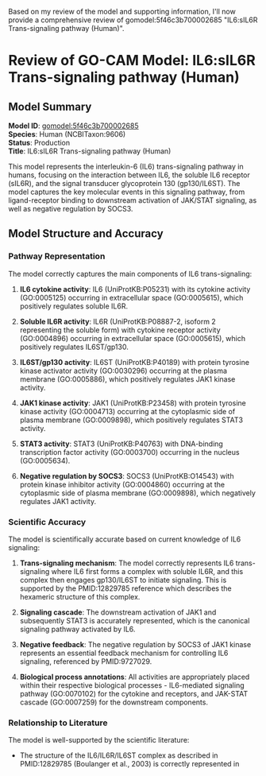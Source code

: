 Based on my review of the model and supporting information, I'll now provide a comprehensive review of gomodel:5f46c3b700002685 "IL6:sIL6R Trans-signaling pathway (Human)".

# Review of GO-CAM Model: IL6:sIL6R Trans-signaling pathway (Human)

## Model Summary

**Model ID**: [gomodel:5f46c3b700002685](https://bioregistry.io/go.model:5f46c3b700002685)  
**Species**: Human (NCBITaxon:9606)  
**Status**: Production  
**Title**: IL6:sIL6R Trans-signaling pathway (Human)

This model represents the interleukin-6 (IL6) trans-signaling pathway in humans, focusing on the interaction between IL6, the soluble IL6 receptor (sIL6R), and the signal transducer glycoprotein 130 (gp130/IL6ST). The model captures the key molecular events in this signaling pathway, from ligand-receptor binding to downstream activation of JAK/STAT signaling, as well as negative regulation by SOCS3.

## Model Structure and Accuracy

### Pathway Representation

The model correctly captures the main components of IL6 trans-signaling:

1. **IL6 cytokine activity**: IL6 (UniProtKB:P05231) with its cytokine activity (GO:0005125) occurring in extracellular space (GO:0005615), which positively regulates soluble IL6R.

2. **Soluble IL6R activity**: IL6R (UniProtKB:P08887-2, isoform 2 representing the soluble form) with cytokine receptor activity (GO:0004896) occurring in extracellular space (GO:0005615), which positively regulates IL6ST/gp130.

3. **IL6ST/gp130 activity**: IL6ST (UniProtKB:P40189) with protein tyrosine kinase activator activity (GO:0030296) occurring at the plasma membrane (GO:0005886), which positively regulates JAK1 kinase activity.

4. **JAK1 kinase activity**: JAK1 (UniProtKB:P23458) with protein tyrosine kinase activity (GO:0004713) occurring at the cytoplasmic side of plasma membrane (GO:0009898), which positively regulates STAT3 activity.

5. **STAT3 activity**: STAT3 (UniProtKB:P40763) with DNA-binding transcription factor activity (GO:0003700) occurring in the nucleus (GO:0005634).

6. **Negative regulation by SOCS3**: SOCS3 (UniProtKB:O14543) with protein kinase inhibitor activity (GO:0004860) occurring at the cytoplasmic side of plasma membrane (GO:0009898), which negatively regulates JAK1 activity.

### Scientific Accuracy

The model is scientifically accurate based on current knowledge of IL6 signaling:

1. **Trans-signaling mechanism**: The model correctly represents IL6 trans-signaling where IL6 first forms a complex with soluble IL6R, and this complex then engages gp130/IL6ST to initiate signaling. This is supported by the PMID:12829785 reference which describes the hexameric structure of this complex.

2. **Signaling cascade**: The downstream activation of JAK1 and subsequently STAT3 is accurately represented, which is the canonical signaling pathway activated by IL6.

3. **Negative feedback**: The negative regulation by SOCS3 of JAK1 kinase represents an essential feedback mechanism for controlling IL6 signaling, referenced by PMID:9727029.

4. **Biological process annotations**: All activities are appropriately placed within their respective biological processes - IL6-mediated signaling pathway (GO:0070102) for the cytokine and receptors, and JAK-STAT cascade (GO:0007259) for the downstream components.

### Relationship to Literature

The model is well-supported by the scientific literature:

- The structure of the IL6/IL6R/IL6ST complex as described in PMID:12829785 (Boulanger et al., 2003) is correctly represented in